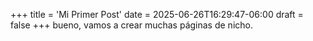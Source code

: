 +++
title = 'Mi Primer Post'
date = 2025-06-26T16:29:47-06:00
draft = false
+++
bueno, vamos a crear muchas páginas de nicho.